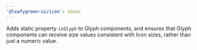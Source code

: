 ```yaml
---
'@leafygreen-ui/icon': minor
---
```


Adds static property `isGlyph` to Glyph components, and ensures that Glyph components can receive size values consistent with Icon sizes, rather than just a numeric value.

